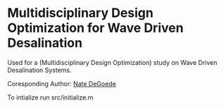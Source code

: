 # Multidisciplinary Design Optimization for Wave Driven Desalination

Used for a (Multidisciplinary Design Optimization) study on Wave Driven Desalination Systems.

Coresponding Author: [Nate DeGoede](njd76@cornell.edu)

To intialize run src/initialize.m

